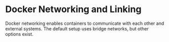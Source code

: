 # Docker Networking and Linking
Docker networking enables containers to communicate with each other and external systems. The default setup uses bridge networks, but other options exist.
